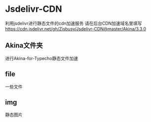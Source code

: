 # Jsdelivr-CDN
利用jsdelivr进行静态文件的cdn加速服务
请在后台CDN加速域名里填写
https://cdn.jsdelivr.net/gh/Zisbusy/Jsdelivr-CDN@master/Akina/3.3.0
## Akina文件夹
进行Akina-for-Typecho静态文件加速    
## file 
一些文件    
## img
静态图片    
